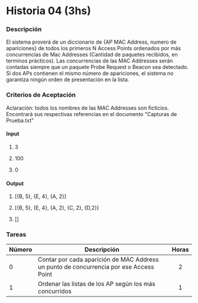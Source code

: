 # Historia 04 (3hs)

### Descripción

El sistema proverá de un diccionario de {AP MAC Address, numero de apariciones} de todos los primeros N Access Points ordenados por más concurrencias de Mac Addresses (Cantidad de paquetes recibidos, en terminos prácticos). Las concurrencias de las MAC Addresses serán contadas siempre que un paquete Probe Request o Beacon sea detectado. Si dos APs contienen el mismo número de apariciones, el sistema no garantiza ningún orden de presentación en la lista.

### Criterios de Aceptación

Aclaración: todos los nombres de las MAC Addresses son ficticios. Encontrará sus respectivas referencias en el documento "Capturas de Prueba.txt"

#### Input 

1) 3

2) 100

3) 0

#### Output

1) [{B, 5}, {E, 4}, {A, 2}]

2) [{B, 5}, {E, 4}, {A, 2}, {C, 2}, {D,2}]

3) []

### Tareas

| Número | Descripción | Horas | 
| ------ | ------ | :------: |
| 0 | Contar por cada aparición de MAC Address un punto de concurrencia por ese Access Point | 2 |
| 1 | Ordenar las listas de los AP según los más concurridos | 1 |

